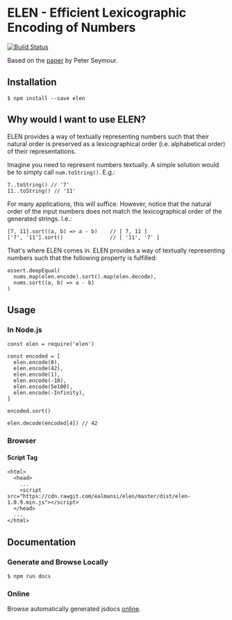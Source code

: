 # ELEN - Efficient Lexicographic Encoding of Numbers

[![Build Status](https://travis-ci.org/ealmansi/elen.svg?branch=master)](https://travis-ci.com/ealmansi/elen)

Based on the [paper](https://github.com/ealmansi/elen/blob/master/resources/elen.pdf) by Peter Seymour.

## Installation

`$ npm install --save elen`

## Why would I want to use ELEN?

ELEN provides a way of textually representing numbers such that their natural order is preserved as a lexicographical order (i.e. alphabetical order) of their representations.

Imagine you need to represent numbers textually. A simple solution would be to simply call `num.toString()`. E.g.:

```
7..toString() // '7'
11..toString() // '11'
```

For many applications, this will suffice. However, notice that the natural order of the input numbers does not match the lexicographical order of the generated strings. I.e.:

```
[7, 11].sort((a, b) => a - b)    // [ 7, 11 ]
['7', '11'].sort()               // [ '11', '7' ]
```

That's where ELEN comes in. ELEN provides a way of textually representing numbers such that the following property is fulfilled:

```
assert.deepEqual(
  nums.map(elen.encode).sort().map(elen.decode),
  nums.sort((a, b) => a - b)
)
```

## Usage

### In Node.js

```
const elen = require('elen')

const encoded = [
  elen.encode(0),
  elen.encode(42),
  elen.encode(1),
  elen.encode(-10),
  elen.encode(5e100),
  elen.encode(-Infinity),
]

encoded.sort()

elen.decode(encoded[4]) // 42
```

### Browser

#### Script Tag

```
<html>
  <head>
    ...
    <script src="https://cdn.rawgit.com/ealmansi/elen/master/dist/elen-1.0.9.min.js"></script>
  </head>
  ...
</html>
```

## Documentation

### Generate and Browse Locally

```
$ npm run docs
```

### Online

Browse automatically generated jsdocs [online](https://cdn.rawgit.com/ealmansi/elen/master/docs/global.html#encode).
